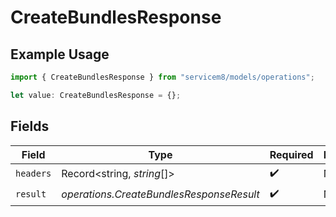 # CreateBundlesResponse

## Example Usage

```typescript
import { CreateBundlesResponse } from "servicem8/models/operations";

let value: CreateBundlesResponse = {};
```

## Fields

| Field                                    | Type                                     | Required                                 | Description                              |
| ---------------------------------------- | ---------------------------------------- | ---------------------------------------- | ---------------------------------------- |
| `headers`                                | Record<string, *string*[]>               | :heavy_check_mark:                       | N/A                                      |
| `result`                                 | *operations.CreateBundlesResponseResult* | :heavy_check_mark:                       | N/A                                      |
